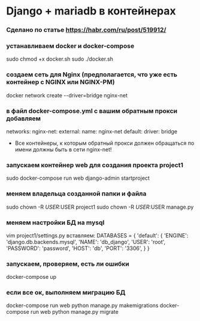 # Django + mariadb в контейнерах

### Сделано по статье https://habr.com/ru/post/519912/

### устанавливаем docker и docker-compose
sudo chmod +x docker.sh
sudo ./docker.sh

### создаем сеть для Nginx (предполагается, что уже есть контейнер с NGINX или NGINX-PM)
docker network create --driver=bridge nginx-net

### в файл docker-compose.yml с вашим обратным прокси добавляем
networks:
  nginx-net:
    external:
      name: nginx-net
  default:
    driver: bridge
    
- Все контейнеры, к которым обратный прокси должен обращаться по имени должны быть в сети nginx-net!

### запускаем контейнер web для создания проекта project1
sudo docker-compose run web django-admin startproject

### меняем владельца созданной папки и файла
sudo chown -R $USER:$USER project1
sudo chown -R $USER:$USER manage.py

### меняем настройки БД на mysql

vim project1/settings.py
вставляем:
DATABASES = {
    'default': {
        'ENGINE': 'django.db.backends.mysql',
        'NAME': 'db_django',
        'USER': 'root',
        'PASSWORD': 'password',
        'HOST': 'db',
        'PORT': '3306',
    }
}

### запускаем, проверяем, есть ли ошибки

docker-compose up

### если все ок, выполняем миграцию БД

docker-compose run web python manage.py makemigrations
docker-compose run web python manage.py migrate
